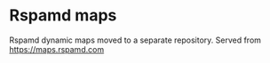 # Rspamd maps
Rspamd dynamic maps moved to a separate repository. Served from <https://maps.rspamd.com>
